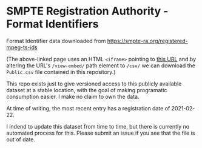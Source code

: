 # SMPTE Registration Authority - Format Identifiers
Format Identifier data downloaded from https://smpte-ra.org/registered-mpeg-ts-ids

(The above-linked page uses an HTML `<iframe>` pointing to [this URL](https://creator.zohopublic.com/smptezoho/mpeg-identifiers/view-embed/Public/tM1Yfh7hkrB5JdDHYzMwNpnVxZkPZATzETYDvnSAPsE1yrubWvq7epXUsCHxrzvCtJuPhF60fjdz3QmgsF00PvrMPfZMBqMPjweh) and by altering the URL's `/view-embed/` path element to `/csv/` we can download the `Public.csv` file contained in this repository.)

This repo exists just to give versioned access to this publicly available dataset at a stable location, with the goal of making programatic consumption easier.  I make no claim to own the data.

At time of writing, the most recent entry has a registration date of 2021-02-22.

I indend to update this dataset from time to time, but there is currently no automated process for this.  Please submit an issue if you see that the file is out of date.
